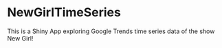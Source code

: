 # NewGirlTimeSeries

This is a Shiny App exploring Google Trends time series data of the show New Girl!
